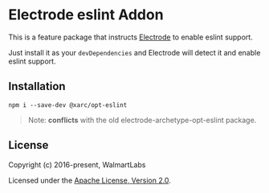 # Electrode eslint Addon

This is a feature package that instructs [Electrode](https://github.com/electrode-io/electrode) to enable eslint support.

Just install it as your `devDependencies` and Electrode will detect it and enable eslint support.

## Installation

```
npm i --save-dev @xarc/opt-eslint
```

> Note: **conflicts** with the old electrode-archetype-opt-eslint package.

## License

Copyright (c) 2016-present, WalmartLabs

Licensed under the [Apache License, Version 2.0](https://www.apache.org/licenses/LICENSE-2.0).
